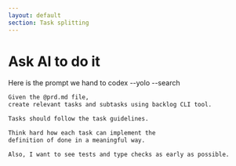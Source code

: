 ```yaml
---
layout: default
section: Task splitting
---
```


# Ask AI to do it

Here is the prompt we hand to <PromptChip>codex --yolo --search</PromptChip>

```markdown
Given the @prd.md file,
create relevant tasks and subtasks using backlog CLI tool.

Tasks should follow the task guidelines.

Think hard how each task can implement the
definition of done in a meaningful way.

Also, I want to see tests and type checks as early as possible.

```

